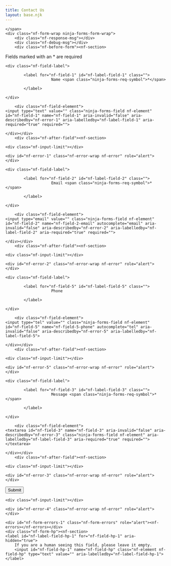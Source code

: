 ```yaml
---
title: Contact Us
layout: base.njk
---
```


<div id="nf-form-1-cont" class="nf-form-cont" aria-live="polite" aria-labelledby="nf-form-title-1" aria-describedby="nf-form-errors-1" role="form">
	<span id="nf-form-title-1" class="nf-form-title">
		
	</span>
	<div class="nf-form-wrap ninja-forms-form-wrap">
		<div class="nf-response-msg"></div>
		<div class="nf-debug-msg"></div>
		<div class="nf-before-form"><nf-section>
	
</nf-section></div>
		<div class="nf-form-layout"><form name="contact-form" method="POST" netlify>
		<div>
			<div class="nf-before-form-content"><nf-section>
    <div class="nf-form-fields-required">Fields marked with an <span class="ninja-forms-req-symbol">*</span> are required</div>
    
</nf-section></div>
			<div class="nf-form-content "><nf-fields-wrap><nf-field>
    <div id="nf-field-1-container" class="nf-field-container textbox-container  label-above ">
        <div class="nf-before-field"><nf-section>
    
</nf-section></div>
        <div class="nf-field"><div id="nf-field-1-wrap" class="field-wrap textbox-wrap" data-field-id="1">
		
		
		
	<div class="nf-field-label">
		
			<label for="nf-field-1" id="nf-label-field-1" class="">
						Name <span class="ninja-forms-req-symbol">*</span> 
						
			</label>
		
	</div>

    	<div class="nf-field-element">
    <input type="text" value="" class="ninja-forms-field nf-element" id="nf-field-1" name="nf-field-1" aria-invalid="false" aria-describedby="nf-error-1" aria-labelledby="nf-label-field-1" aria-required="true" required="">

</div>
		
		
	</div></div>
        <div class="nf-after-field"><nf-section>
    
    <div class="nf-input-limit"></div>
    
    <div id="nf-error-1" class="nf-error-wrap nf-error" role="alert"></div>
    
    
</nf-section></div>
    </div>
</nf-field><nf-field>
    <div id="nf-field-2-container" class="nf-field-container email-container  label-above ">
        <div class="nf-before-field"><nf-section>
    
</nf-section></div>
        <div class="nf-field"><div id="nf-field-2-wrap" class="field-wrap email-wrap" data-field-id="2">
		
		
		
	<div class="nf-field-label">
		
			<label for="nf-field-2" id="nf-label-field-2" class="">
						Email <span class="ninja-forms-req-symbol">*</span> 
						
			</label>
		
	</div>

    	<div class="nf-field-element">
    <input type="email" value="" class="ninja-forms-field nf-element" id="nf-field-2" name="nf-field-2-email" autocomplete="email" aria-invalid="false" aria-describedby="nf-error-2" aria-labelledby="nf-label-field-2" aria-required="true" required="">

</div>
		
		
	</div></div>
        <div class="nf-after-field"><nf-section>
    
    <div class="nf-input-limit"></div>
    
    <div id="nf-error-2" class="nf-error-wrap nf-error" role="alert"></div>
    
    
</nf-section></div>
    </div>
</nf-field><nf-field>
    <div id="nf-field-5-container" class="nf-field-container phone-container  label-above  textbox-container">
        <div class="nf-before-field"><nf-section>
    
</nf-section></div>
        <div class="nf-field"><div id="nf-field-5-wrap" class="field-wrap phone-wrap textbox-wrap" data-field-id="5">
		
		
		
	<div class="nf-field-label">
		
			<label for="nf-field-5" id="nf-label-field-5" class="">
						Phone  
						
			</label>
		
	</div>

    	<div class="nf-field-element">
    <input type="tel" value="" class="ninja-forms-field nf-element" id="nf-field-5" name="nf-field-5-phone" autocomplete="tel" aria-invalid="false" aria-describedby="nf-error-5" aria-labelledby="nf-label-field-5">

</div>
		
		
	</div></div>
        <div class="nf-after-field"><nf-section>
    
    <div class="nf-input-limit"></div>
    
    <div id="nf-error-5" class="nf-error-wrap nf-error" role="alert"></div>
    
    
</nf-section></div>
    </div>
</nf-field><nf-field>
    <div id="nf-field-3-container" class="nf-field-container textarea-container  label-above ">
        <div class="nf-before-field"><nf-section>
    
</nf-section></div>
        <div class="nf-field"><div id="nf-field-3-wrap" class="field-wrap textarea-wrap" data-field-id="3">
		
		
		
	<div class="nf-field-label">
		
			<label for="nf-field-3" id="nf-label-field-3" class="">
						Message <span class="ninja-forms-req-symbol">*</span> 
						
			</label>
		
	</div>

    	<div class="nf-field-element">
    <textarea id="nf-field-3" name="nf-field-3" aria-invalid="false" aria-describedby="nf-error-3" class="ninja-forms-field nf-element" aria-labelledby="nf-label-field-3" aria-required="true" required=""></textarea>

</div>
		
		
	</div></div>
        <div class="nf-after-field"><nf-section>
    
    <div class="nf-input-limit"></div>
    
    <div id="nf-error-3" class="nf-error-wrap nf-error" role="alert"></div>
    
    
</nf-section></div>
    </div>
</nf-field><nf-field>
    <div id="nf-field-4-container" class="nf-field-container submit-container  label-above  textbox-container">
        <div class="nf-before-field"><nf-section>
    
</nf-section></div>
        <div class="nf-field"><div id="nf-field-4-wrap" class="field-wrap submit-wrap textbox-wrap" data-field-id="4">
        <div class="nf-field-label"></div>
        <div class="nf-field-element">
	<input id="nf-field-4" class="ninja-forms-field nf-element " type="submit" value="Submit">
</div>
        <div class="nf-error-wrap"></div>
    </div></div>
        <div class="nf-after-field"><nf-section>
    
    <div class="nf-input-limit"></div>
    
    <div id="nf-error-4" class="nf-error-wrap nf-error" role="alert"></div>
    
    
</nf-section></div>
    </div>
</nf-field></nf-fields-wrap></div>
			<div class="nf-after-form-content"><nf-section>
    
    <div id="nf-form-errors-1" class="nf-form-errors" role="alert"><nf-errors></nf-errors></div>
    <div class="nf-form-hp"><nf-section>
	<label id="nf-label-field-hp-1" for="nf-field-hp-1" aria-hidden="true">
		If you are a human seeing this field, please leave it empty.
		<input id="nf-field-hp-1" name="nf-field-hp" class="nf-element nf-field-hp" type="text" value="" aria-labelledby="nf-label-field-hp-1">
	</label>
</nf-section></div>
</nf-section></div>
		</div>
	</form></div>
		<div class="nf-after-form"><nf-section>
	
</nf-section></div>
	</div>
</div>
